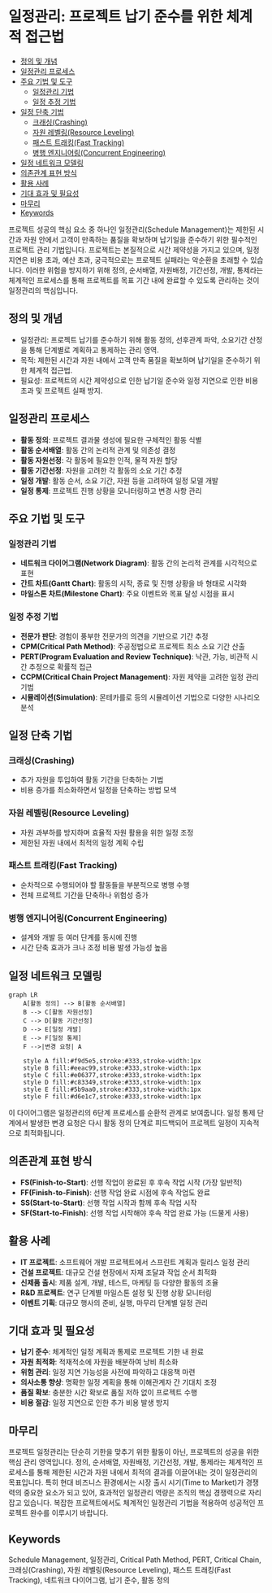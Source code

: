 # 일정관리: 프로젝트 납기 준수를 위한 체계적 접근법

<!-- mtoc-start -->

- [정의 및 개념](#정의-및-개념)
- [일정관리 프로세스](#일정관리-프로세스)
- [주요 기법 및 도구](#주요-기법-및-도구)
  - [일정관리 기법](#일정관리-기법)
  - [일정 추정 기법](#일정-추정-기법)
- [일정 단축 기법](#일정-단축-기법)
  - [크래싱(Crashing)](#크래싱crashing)
  - [자원 레벨링(Resource Leveling)](#자원-레벨링resource-leveling)
  - [패스트 트래킹(Fast Tracking)](#패스트-트래킹fast-tracking)
  - [병행 엔지니어링(Concurrent Engineering)](#병행-엔지니어링concurrent-engineering)
- [일정 네트워크 모델링](#일정-네트워크-모델링)
- [의존관계 표현 방식](#의존관계-표현-방식)
- [활용 사례](#활용-사례)
- [기대 효과 및 필요성](#기대-효과-및-필요성)
- [마무리](#마무리)
- [Keywords](#keywords)

<!-- mtoc-end -->

프로젝트 성공의 핵심 요소 중 하나인 일정관리(Schedule Management)는 제한된 시간과 자원 안에서 고객이 만족하는 품질을 확보하며 납기일을 준수하기 위한 필수적인 프로젝트 관리 기법입니다. 프로젝트는 본질적으로 시간 제약성을 가지고 있으며, 일정 지연은 비용 초과, 예산 초과, 궁극적으로는 프로젝트 실패라는 악순환을 초래할 수 있습니다. 이러한 위험을 방지하기 위해 정의, 순서배열, 자원배정, 기간선정, 개발, 통제라는 체계적인 프로세스를 통해 프로젝트를 목표 기간 내에 완료할 수 있도록 관리하는 것이 일정관리의 핵심입니다.

## 정의 및 개념

- 일정관리: 프로젝트 납기를 준수하기 위해 활동 정의, 선후관계 파악, 소요기간 산정을 통해 단계별로 계획하고 통제하는 관리 영역.
- 목적: 제한된 시간과 자원 내에서 고객 만족 품질을 확보하며 납기일을 준수하기 위한 체계적 접근법.
- 필요성: 프로젝트의 시간 제약성으로 인한 납기일 준수와 일정 지연으로 인한 비용 초과 및 프로젝트 실패 방지.

## 일정관리 프로세스

- **활동 정의**: 프로젝트 결과물 생성에 필요한 구체적인 활동 식별
- **활동 순서배열**: 활동 간의 논리적 관계 및 의존성 결정
- **활동 자원선정**: 각 활동에 필요한 인적, 물적 자원 할당
- **활동 기간선정**: 자원을 고려한 각 활동의 소요 기간 추정
- **일정 개발**: 활동 순서, 소요 기간, 자원 등을 고려하여 일정 모델 개발
- **일정 통제**: 프로젝트 진행 상황을 모니터링하고 변경 사항 관리

## 주요 기법 및 도구

### 일정관리 기법

- **네트워크 다이어그램(Network Diagram)**: 활동 간의 논리적 관계를 시각적으로 표현
- **간트 차트(Gantt Chart)**: 활동의 시작, 종료 및 진행 상황을 바 형태로 시각화
- **마일스톤 차트(Milestone Chart)**: 주요 이벤트와 목표 달성 시점을 표시

### 일정 추정 기법

- **전문가 판단**: 경험이 풍부한 전문가의 의견을 기반으로 기간 추정
- **CPM(Critical Path Method)**: 주공정법으로 프로젝트 최소 소요 기간 산출
- **PERT(Program Evaluation and Review Technique)**: 낙관, 가능, 비관적 시간 추정으로 확률적 접근
- **CCPM(Critical Chain Project Management)**: 자원 제약을 고려한 일정 관리 기법
- **시뮬레이션(Simulation)**: 몬테카를로 등의 시뮬레이션 기법으로 다양한 시나리오 분석

## 일정 단축 기법

### 크래싱(Crashing)

- 추가 자원을 투입하여 활동 기간을 단축하는 기법
- 비용 증가를 최소화하면서 일정을 단축하는 방법 모색

### 자원 레벨링(Resource Leveling)

- 자원 과부하를 방지하며 효율적 자원 활용을 위한 일정 조정
- 제한된 자원 내에서 최적의 일정 계획 수립

### 패스트 트래킹(Fast Tracking)

- 순차적으로 수행되어야 할 활동들을 부분적으로 병행 수행
- 전체 프로젝트 기간을 단축하나 위험성 증가

### 병행 엔지니어링(Concurrent Engineering)

- 설계와 개발 등 여러 단계를 동시에 진행
- 시간 단축 효과가 크나 조정 비용 발생 가능성 높음

## 일정 네트워크 모델링

```mermaid
graph LR
    A[활동 정의] --> B[활동 순서배열]
    B --> C[활동 자원선정]
    C --> D[활동 기간선정]
    D --> E[일정 개발]
    E --> F[일정 통제]
    F -->|변경 요청| A

    style A fill:#f9d5e5,stroke:#333,stroke-width:1px
    style B fill:#eeac99,stroke:#333,stroke-width:1px
    style C fill:#e06377,stroke:#333,stroke-width:1px
    style D fill:#c83349,stroke:#333,stroke-width:1px
    style E fill:#5b9aa0,stroke:#333,stroke-width:1px
    style F fill:#d6e1c7,stroke:#333,stroke-width:1px
```

이 다이어그램은 일정관리의 6단계 프로세스를 순환적 관계로 보여줍니다. 일정 통제 단계에서 발생한 변경 요청은 다시 활동 정의 단계로 피드백되어 프로젝트 일정이 지속적으로 최적화됩니다.

## 의존관계 표현 방식

- **FS(Finish-to-Start)**: 선행 작업이 완료된 후 후속 작업 시작 (가장 일반적)
- **FF(Finish-to-Finish)**: 선행 작업 완료 시점에 후속 작업도 완료
- **SS(Start-to-Start)**: 선행 작업 시작과 함께 후속 작업 시작
- **SF(Start-to-Finish)**: 선행 작업 시작해야 후속 작업 완료 가능 (드물게 사용)

## 활용 사례

- **IT 프로젝트**: 소프트웨어 개발 프로젝트에서 스프린트 계획과 릴리스 일정 관리
- **건설 프로젝트**: 대규모 건설 현장에서 자재 조달과 작업 순서 최적화
- **신제품 출시**: 제품 설계, 개발, 테스트, 마케팅 등 다양한 활동의 조율
- **R&D 프로젝트**: 연구 단계별 마일스톤 설정 및 진행 상황 모니터링
- **이벤트 기획**: 대규모 행사의 준비, 실행, 마무리 단계별 일정 관리

## 기대 효과 및 필요성

- **납기 준수**: 체계적인 일정 계획과 통제로 프로젝트 기한 내 완료
- **자원 최적화**: 적재적소에 자원을 배분하여 낭비 최소화
- **위험 관리**: 일정 지연 가능성을 사전에 파악하고 대응책 마련
- **의사소통 향상**: 명확한 일정 계획을 통해 이해관계자 간 기대치 조정
- **품질 확보**: 충분한 시간 확보로 품질 저하 없이 프로젝트 수행
- **비용 절감**: 일정 지연으로 인한 추가 비용 발생 방지

## 마무리

프로젝트 일정관리는 단순히 기한을 맞추기 위한 활동이 아닌, 프로젝트의 성공을 위한 핵심 관리 영역입니다. 정의, 순서배열, 자원배정, 기간선정, 개발, 통제라는 체계적인 프로세스를 통해 제한된 시간과 자원 내에서 최적의 결과를 이끌어내는 것이 일정관리의 목표입니다. 특히 현대 비즈니스 환경에서는 시장 출시 시기(Time to Market)가 경쟁력의 중요한 요소가 되고 있어, 효과적인 일정관리 역량은 조직의 핵심 경쟁력으로 자리 잡고 있습니다. 복잡한 프로젝트에서도 체계적인 일정관리 기법을 적용하여 성공적인 프로젝트 완수를 이루시기 바랍니다.

## Keywords

Schedule Management, 일정관리, Critical Path Method, PERT, Critical Chain, 크래싱(Crashing), 자원 레벨링(Resource Leveling), 패스트 트래킹(Fast Tracking), 네트워크 다이어그램, 납기 준수, 활동 정의
